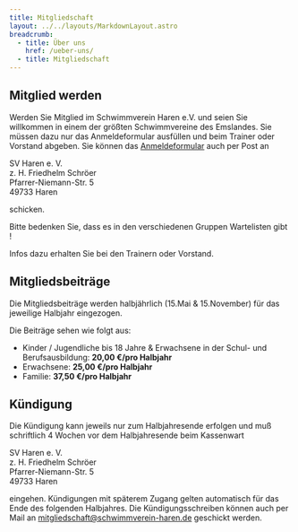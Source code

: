 ```yaml
---
title: Mitgliedschaft
layout: ../../layouts/MarkdownLayout.astro
breadcrumb:
  - title: Über uns
    href: /ueber-uns/
  - title: Mitgliedschaft
---
```

## Mitglied werden

Werden Sie Mitglied im Schwimmverein Haren e.V. und seien Sie willkommen in einem der größten Schwimmvereine des Emslandes. Sie müssen dazu nur das Anmeldeformular ausfüllen und beim Trainer oder Vorstand abgeben. Sie können das [Anmeldeformular](/downloads/anmeldeformular6.0.pdf) auch per Post an

SV Haren e. V.<br>
z. H. Friedhelm Schröer<br>
Pfarrer-Niemann-Str. 5<br>
49733 Haren<br>

schicken.

Bitte bedenken Sie, dass es in den verschiedenen Gruppen Wartelisten gibt !

Infos dazu erhalten Sie bei den Trainern oder Vorstand.

## Mitgliedsbeiträge

Die Mitgliedsbeiträge werden halbjährlich (15.Mai & 15.November) für das jeweilige Halbjahr eingezogen.

Die Beiträge sehen wie folgt aus:

* Kinder / Jugendliche bis 18 Jahre & Erwachsene in der Schul- und Berufsausbildung: **20,00 €/pro Halbjahr<br>**
* Erwachsene: **25,00 €/pro Halbjahr<br>**
* Familie: **37,50 €/pro Halbjahr<br>**

## Kündigung

Die Kündigung kann jeweils nur zum Halbjahresende erfolgen und muß schriftlich 4 Wochen vor dem Halbjahresende beim Kassenwart

SV Haren e. V.<br>
z. H. Friedhelm Schröer<br>
Pfarrer-Niemann-Str. 5<br>
49733 Haren<br>

eingehen. Kündigungen mit späterem Zugang gelten automatisch für das Ende des folgenden Halbjahres. Die Kündigungsschreiben können auch per Mail an mitgliedschaft@schwimmverein-haren.de geschickt werden.